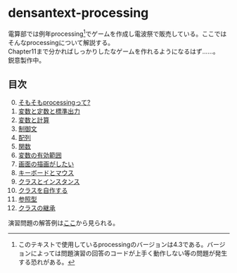 # densantext-processing
電算部では例年processing[^1]でゲームを作成し電波祭で販売している。ここではそんなprocessingについて解説する。  
Chapter11まで分かればしっかりしたなゲームを作れるようになるはず......。  
鋭意製作中。

## 目次
0. [そもそもprocessingって?](Chapter0.md)  
1. [変数と定数と標準出力](Chapter1.md)  
2. [変数と計算](Chapter2.md)  
3. [制御文](Chapter3.md)  
4. [配列](Chapter4.md)  
5. [関数](Chapter5.md)  
6. [変数の有効範囲](Chapter6.md)  
7. [画面の描画がしたい](Chapter7.md)  
8. [キーボードとマウス](Chapter8.md)  
9. [クラスとインスタンス](Chapter9.md)  
10. [クラスを自作する](Chapter10.md)  
11. [参照型](Chapter11.md)
12. [クラスの継承](Chapter12.md)

演習問題の解答例は[ここ](answers.md)から見られる。

[^1]: このテキストで使用しているprocessingのバージョンは4.3である。バージョンによっては問題演習の回答のコードが上手く動作しない等の問題が発生する恐れがある。
